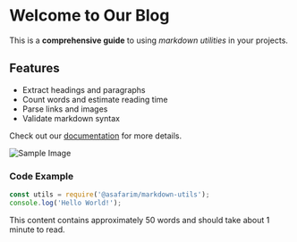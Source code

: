 # Welcome to Our Blog

This is a **comprehensive guide** to using *markdown utilities* in your projects.

## Features

- Extract headings and paragraphs
- Count words and estimate reading time
- Parse links and images
- Validate markdown syntax

Check out our [documentation](https://example.com/docs) for more details.

![Sample Image](https://via.placeholder.com/300x200 "Sample Image Title")

### Code Example

```javascript
const utils = require('@asafarim/markdown-utils');
console.log('Hello World!');
```

This content contains approximately 50 words and should take about 1 minute to read.